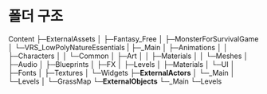 # 폴더 구조
Content
├─ExternalAssets
│  ├─Fantasy_Free
│  ├─MonsterForSurvivalGame
│  └─VRS_LowPolyNatureEssentials
|
├─_Main
│  ├─Animations
│  │  ├─Characters
│  │  └─Common
│  ├─Art
│  │  ├─Materials
│  │  └─Meshes
│  ├─Audio
│  ├─Blueprints
│  ├─FX
│  ├─Levels
│  ├─Materials
│  └─UI
│      ├─Fonts
│      ├─Textures
│      └─Widgets
├─__ExternalActors__
│  └─_Main
│      └─Levels
│          └─GrassMap
└─__ExternalObjects__
    └─_Main
        └─Levels